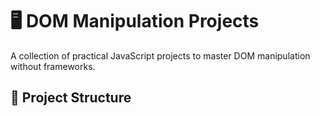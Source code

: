 # 🖥️ DOM Manipulation Projects

A collection of practical JavaScript projects to master DOM manipulation without frameworks.

## 📂 Project Structure
